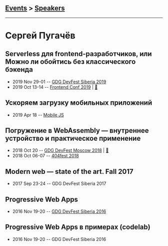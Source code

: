 ## [Events](../README.md) > [Speakers](../speakers.md)
---

# Сергей Пугачёв

## Serverless для frontend-разработчиков, или Можно ли обойтись без классического бэкенда
- 2019 Nov 29-01 -- [GDG DevFest Siberia 2019](https://youtu.be/7e-bnJev9Ww)    
- 2019 Oct 13-14 -- [Frontend Conf 2019](https://www.youtube.com/watch?v=CqqLYZvNoxg)  | [:notebook:](https://drive.google.com/file/d/1PJouqY27fmPmE2TtUx_K31BgNE_WM5-W)  
## Ускоряем загрузку мобильных приложений
- 2019 Apr 18 -- [Mobile JS](https://youtu.be/Cpb4GREpuas)    
## Погружение в WebAssembly — внутреннее устройство и практическое применение
- 2018 Oct 20 -- [GDG DevFest Moscow 2018](https://youtu.be/QNzhmJnQkg8)  | [:notebook:](https://drive.google.com/file/d/1RRB-LvnbheQZT1kdI_oHjof7xjxr3JN7/view)  
- 2018 Oct 06-07 -- [404fest 2018](https://www.youtube.com/watch?v=b5Ru7StlXpY)    
## Modern web — state of the art. Fall 2017
- 2017 Sep 23-24 -- GDG DevFest Siberia 2017    
## Progressive Web Apps
- 2016 Nov 19-20 -- [GDG DevFest Siberia 2016](https://youtu.be/DDse-mZ9t7w)    
## Progressive Web Apps в примерах (codelab)
- 2016 Nov 19-20 -- GDG DevFest Siberia 2016    
